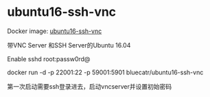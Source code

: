 # ubuntu16-ssh-vnc
Docker image: [ubuntu16-ssh-vnc](https://hub.docker.com/r/bluecatr/ubuntu16-ssh-vnc)

带VNC Server 和SSH Server的Ubuntu 16.04

Enable sshd root:passw0rd@

docker run -d -p 22001:22 -p 59001:5901 bluecatr/ubuntu16-ssh-vnc

第一次启动需要ssh登录进去，启动vncserver并设置初始密码
